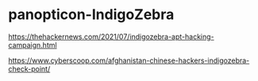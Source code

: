 # panopticon-IndigoZebra

https://thehackernews.com/2021/07/indigozebra-apt-hacking-campaign.html

https://www.cyberscoop.com/afghanistan-chinese-hackers-indigozebra-check-point/
